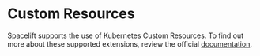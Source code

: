 # Custom Resources

Spacelift supports the use of Kubernetes Custom Resources. To find out more about these supported extensions, review the official [documentation](https://kubernetes.io/docs/concepts/extend-kubernetes/api-extension/custom-resources/).
